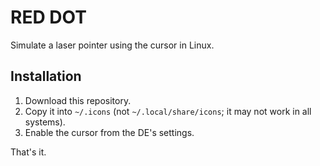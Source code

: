 # RED DOT

Simulate a laser pointer using the cursor in Linux.

## Installation

1) Download this repository.
2) Copy it into `~/.icons` (not `~/.local/share/icons`; it may not work in all systems).
3) Enable the cursor from the DE's settings.

That's it.
